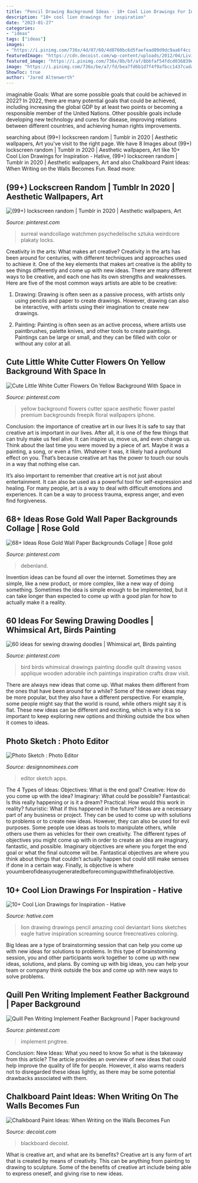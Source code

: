 ```yaml
---
title: "Pencil Drawing Background Ideas - 10+ Cool Lion Drawings For Inspiration"
description: "10+ cool lion drawings for inspiration"
date: "2023-01-27"
categories:
- "ideas"
tags: ["ideas"]
images:
- "https://i.pinimg.com/736x/4d/07/60/4d0760bc6d5faefead89d9dc9aa6f4cc.jpg"
featuredImage: "https://cdn.decoist.com/wp-content/uploads/2012/04/Living-Room-Chalkboard.png.jpg"
featured_image: "https://i.pinimg.com/736x/8b/bf/af/8bbfaf54fdcd036839e915e5aa663191.jpg"
image: "https://i.pinimg.com/736x/be/a7/fd/bea7fd6b1d7f4f9afbcc1437cada3504.jpg"
ShowToc: true
author: "Jared Altenwerth"
---
```



imaginable Goals: What are some possible goals that could be achieved in 2022?
In 2022, there are many potential goals that could be achieved, including increasing the global GDP by at least two points or becoming a responsible member of the United Nations. Other possible goals include developing new technology and cures for disease, improving relations between different countries, and achieving human rights improvements.

	

		
searching about (99+) lockscreen random | Tumblr in 2020 | Aesthetic wallpapers, Art you've visit to the right page. We have 8 Images about (99+) lockscreen random | Tumblr in 2020 | Aesthetic wallpapers, Art like 10+ Cool Lion Drawings for Inspiration - Hative, (99+) lockscreen random | Tumblr in 2020 | Aesthetic wallpapers, Art and also Chalkboard Paint Ideas: When Writing on the Walls Becomes Fun. Read more:
		
    
## (99+) Lockscreen Random | Tumblr In 2020 | Aesthetic Wallpapers, Art

<img loading=lazy src="https://i.pinimg.com/736x/4d/07/60/4d0760bc6d5faefead89d9dc9aa6f4cc.jpg" onerror="this.onerror=null;this.src='https://tse4.mm.bing.net/th?id=OIP.__2XJTqiYF2-OG2HzTS04QHaNM&amp;pid=15.1';" alt="(99+) lockscreen random | Tumblr in 2020 | Aesthetic wallpapers, Art">

_Source: pinterest.com_

>surreal wandcollage watchmen psychedelische sztuka weirdcore plakaty locks. 

	

Creativity in the arts: What makes art creative?
Creativity in the arts has been around for centuries, with different techniques and approaches used to achieve it. One of the key elements that makes art creative is the ability to see things differently and come up with new ideas. There are many different ways to be creative, and each one has its own strengths and weaknesses. Here are five of the most common ways artists are able to be creative: 
1. Drawing: Drawing is often seen as a passive process, with artists only using pencils and paper to create drawings. However, drawing can also be interactive, with artists using their imagination to create new drawings.

2. Painting: Painting is often seen as an active process, where artists use paintbrushes, palette knives, and other tools to create paintings. Paintings can be large or small, and they can be filled with color or without any color at all.

    
## Cute Little White Cutter Flowers On Yellow Background With Space In

<img loading=lazy src="https://i.pinimg.com/736x/8b/bf/af/8bbfaf54fdcd036839e915e5aa663191.jpg" onerror="this.onerror=null;this.src='https://tse3.mm.bing.net/th?id=OIP.AgJaEnz9aL0M0MzLJdNm1QHaKR&amp;pid=15.1';" alt="Cute Little White Cutter Flowers On Yellow Background With Space in">

_Source: pinterest.com_

>yellow background flowers cutter space aesthetic flower pastel premium backgrounds freepik floral wallpapers iphone. 

	

Conclusion: the importance of creative art in our lives
It is safe to say that creative art is important in our lives. After all, it is one of the few things that can truly make us feel alive. It can inspire us, move us, and even change us.
Think about the last time you were moved by a piece of art. Maybe it was a painting, a song, or even a film. Whatever it was, it likely had a profound effect on you. That’s because creative art has the power to touch our souls in a way that nothing else can.

It’s also important to remember that creative art is not just about entertainment. It can also be used as a powerful tool for self-expression and healing. For many people, art is a way to deal with difficult emotions and experiences. It can be a way to process trauma, express anger, and even find forgiveness.

    
## 68+ Ideas Rose Gold Wall Paper Backgrounds Collage | Rose Gold

<img loading=lazy src="https://i.pinimg.com/736x/c1/a8/ae/c1a8aed3f98494b8ce2f9c28ca83698b.jpg" onerror="this.onerror=null;this.src='https://tse3.mm.bing.net/th?id=OIP.n2SxfevzNNYUuiWacwCNPQAAAA&amp;pid=15.1';" alt="68+ Ideas Rose Gold Wall Paper Backgrounds Collage | Rose gold">

_Source: pinterest.com_

>debenland. 

	

Invention ideas can be found all over the internet. Sometimes they are simple, like a new product, or more complex, like a new way of doing something. Sometimes the idea is simple enough to be implemented, but it can take longer than expected to come up with a good plan for how to actually make it a reality.

    
## 60 Ideas For Sewing Drawing Doodles | Whimsical Art, Birds Painting

<img loading=lazy src="https://i.pinimg.com/736x/be/a7/fd/bea7fd6b1d7f4f9afbcc1437cada3504.jpg" onerror="this.onerror=null;this.src='https://tse3.mm.bing.net/th?id=OIP.Sz5DpQMEDC7_QClzg_xRgAAAAA&amp;pid=15.1';" alt="60 ideas for sewing drawing doodles | Whimsical art, Birds painting">

_Source: pinterest.com_

>bird birds whimsical drawings painting doodle quilt drawing vasos applique wooden adorable inch paintings inspiration crafts draw visit. 

	

There are always new ideas that come up. What makes them different from the ones that have been around for a while? Some of the newer ideas may be more popular, but they also have a different perspective. For example, some people might say that the world is round, while others might say it is flat. These new ideas can be different and exciting, which is why it is so important to keep exploring new options and thinking outside the box when it comes to ideas.

    
## Photo Sketch : Photo Editor

<img loading=lazy src="https://www.designnominees.com/application/upload/Apps/2017/12/photo-sketch-photo-editor-166.jpg" onerror="this.onerror=null;this.src='https://tse4.mm.bing.net/th?id=OIP.ZF4m0QRy3Nf47gOmWk80xQHaNK&amp;pid=15.1';" alt="Photo Sketch : Photo Editor">

_Source: designnominees.com_

>editor sketch apps. 

	

The 4 Types of Ideas: Objectives: What is the end goal? Creative: How do you come up with the idea? Imaginary: What could be possible? Fantastical: Is this really happening or is it a dream? Practical: How would this work in reality? futuristic: What if this happened in the future?
Ideas are a necessary part of any business or project. They can be used to come up with solutions to problems or to create new ideas. However, they can also be used for evil purposes. Some people use ideas as tools to manipulate others, while others use them as vehicles for their own creativity. 
The different types of objectives you might come up with in order to create an idea are imaginary, fantastic, and possible. Imaginary objectives are where you forget the end goal or what the final outcome will be. Fantastical objectives are where you think about things that couldn’t actually happen but could still make senses if done in a certain way. Finally, is objective is where youumberofideasyougeneratedbeforecomingupwiththefinalobjective.

    
## 10+ Cool Lion Drawings For Inspiration - Hative

<img loading=lazy src="https://hative.com/wp-content/uploads/2013/09/lion-drawings/lion-drawing-4.jpg" onerror="this.onerror=null;this.src='https://tse2.mm.bing.net/th?id=OIP.Evz6NLRa8YlZqmKVT2B5LgHaJ1&amp;pid=15.1';" alt="10+ Cool Lion Drawings for Inspiration - Hative">

_Source: hative.com_

>lion drawing drawings pencil amazing cool deviantart lions sketches eagle hative inspiration screaming source freecreatives coloring. 

	

Big Ideas are a type of brainstorming session that can help you come up with new ideas for solutions to problems. In this type of brainstorming session, you and other participants work together to come up with new ideas, solutions, and plans. By coming up with big ideas, you can help your team or company think outside the box and come up with new ways to solve problems.

    
## Quill Pen Writing Implement Feather Background | Paper Background

<img loading=lazy src="https://i.pinimg.com/736x/a6/79/6a/a6796ad9b0f572763de2db77ef11e67d.jpg" onerror="this.onerror=null;this.src='https://tse3.mm.bing.net/th?id=OIP.T0WSDMT4QeSbrnUxZFlVMgHaLH&amp;pid=15.1';" alt="Quill Pen Writing Implement Feather Background | Paper background">

_Source: pinterest.com_

>implement pngtree. 

	

Conclusion: New Ideas: What you need to know
So what is the takeaway from this article? 
The article provides an overview of new ideas that could help improve the quality of life for people. However, it also warns readers not to disregarded these ideas lightly, as there may be some potential drawbacks associated with them.

    
## Chalkboard Paint Ideas: When Writing On The Walls Becomes Fun

<img loading=lazy src="https://cdn.decoist.com/wp-content/uploads/2012/04/Living-Room-Chalkboard.png.jpg" onerror="this.onerror=null;this.src='https://tse1.mm.bing.net/th?id=OIP.kGG8SHYuB5ji67o5VkE5yAHaLH&amp;pid=15.1';" alt="Chalkboard Paint Ideas: When Writing on the Walls Becomes Fun">

_Source: decoist.com_

>blackboard decoist. 

	

What is creative art, and what are its benefits?
Creative art is any form of art that is created by means of creativity. This can be anything from painting to drawing to sculpture. Some of the benefits of creative art include being able to express oneself, and giving rise to new ideas.

